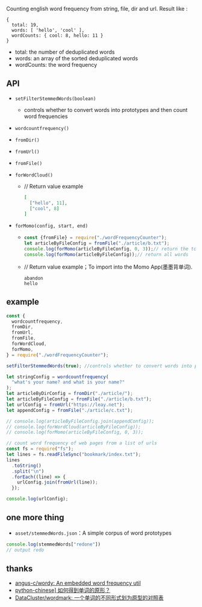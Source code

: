Counting english word frequency from string, file, dir and url. Result like :

```plaintext
{
  total: 19,
  words: [ 'hello', 'cool' ],
  wordCounts: { cool: 8, hello: 11 }
}
```

- total: the number of deduplicated words
- words: an array of the sorted deduplicated words
- wordCounts: the word frequency

## API

- `setFilterStemmedWords(boolean)`

  - controls whether to convert words into prototypes and then count word frequencies

- `wordcountfrequency()`

- `fromDir()`

- `fromUrl()`

- `fromFile()`

- `forWordCloud()`

  - // Return value example
    
    ```json
    [
      ["hello", 11],
      ["cool", 8]
    ]
    ```

- `forMomo(config, start, end)`

  - ```javascript
    const {fromFile} = require("./wordFrequencyCounter");
    let articleByFileConfig = fromFile("./article/b.txt");
    console.log(forMomo(articleByFileConfig, 0, 3));// return the top 3 words by frequency
    console.log(forMomo(articleByFileConfig));// return all words
    ```

  - // Return value example；To import into the Momo App(墨墨背单词).

    ```plaintext l
    abandon
    hello
    ```


## example

```JavaScript
const {
  wordcountfrequency,
  fromDir,
  fromUrl,
  fromFile,
  forWordCloud,
  forMomo,
} = require("./wordFrequencyCounter");

setFilterStemmedWords(true); //controls whether to convert words into prototypes and then count word frequencies

let stringConfig = wordcountfrequency(
  "what's your name? and what is your name?"
);
let articleByDirConfig = fromDir("./article/");
let articleByFileConfig = fromFile("./article/b.txt");
let urlConfig = fromUrl("https://leay.net");
let appendConfig = fromFile("./article/c.txt");

// console.log(articleByFileConfig.join(appendConfig));
// console.log(forWordCloud(articleByFileConfig));
// console.log(forMomo(articleByFileConfig, 0, 3));

// count word frequency of web pages from a list of urls
const fs = require("fs");
let lines = fs.readFileSync("bookmark/index.txt");
lines
  .toString()
  .split("\n")
  .forEach((line) => {
    urlConfig.join(fromUrl(line));
  });

console.log(urlConfig);
```

## one more thing

- `asset/stemmedWords.json`：A simple corpus of word prototypes

```javascript
console.log(stemmedWords["redone"]) 
// output redo
```

## thanks

- [angus-c/wordy: An embedded word frequency util](https://github.com/angus-c/wordy)
- [python-chinese\] 如何得到单词的原形？](https://groups.google.com/g/python-cn/c/2iqdCcdaG64)
- [DataCluster/wordmark: 一个单词的不同形式划为原型的对照表](https://github.com/DataCluster/wordmark)
